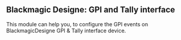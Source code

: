 ## Blackmagic Designe: GPI and Tally interface

This module can help you, to configure the GPI events on BlackmagicDesigne GPI & Tally interface device.
